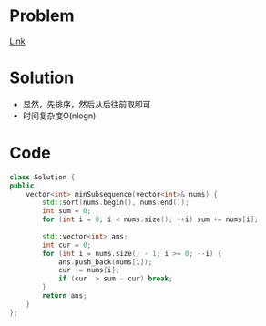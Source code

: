 # Problem
[Link](https://leetcode-cn.com/problems/minimum-subsequence-in-non-increasing-order/)

# Solution

* 显然，先排序，然后从后往前取即可
* 时间复杂度O(nlogn)

# Code
```cpp
class Solution {
public:
    vector<int> minSubsequence(vector<int>& nums) {
        std::sort(nums.begin(), nums.end());
        int sum = 0;
        for (int i = 0; i < nums.size(); ++i) sum += nums[i];
            
        std::vector<int> ans;
        int cur = 0;
        for (int i = nums.size() - 1; i >= 0; --i) {
            ans.push_back(nums[i]);
            cur += nums[i];
            if (cur  > sum - cur) break;
        }
        return ans;
    }
};
```